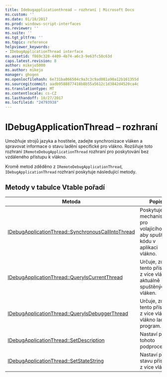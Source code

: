 ```yaml
---
title: Idebugapplicationthread – rozhraní | Microsoft Docs
ms.custom: ''
ms.date: 01/18/2017
ms.prod: windows-script-interfaces
ms.reviewer: ''
ms.suite: ''
ms.tgt_pltfrm: ''
ms.topic: reference
helpviewer_keywords:
- IDebugApplicationThread interface
ms.assetid: f869c328-4409-4b74-a6c3-9e63fc58c63d
caps.latest.revision: 8
author: mikejo5000
ms.author: mikejo
manager: ghogen
ms.openlocfilehash: 6e731ba866504c9a3c3c9ad081a90a12b161355d
ms.sourcegitcommit: aadb9588877418b8b55a5612c1d3842d4520ca4c
ms.translationtype: MT
ms.contentlocale: cs-CZ
ms.lasthandoff: 10/27/2017
ms.locfileid: "24793938"
---
```

# <a name="idebugapplicationthread-interface"></a>IDebugApplicationThread – rozhraní
Umožňuje strojů jazyka a hostitele, zadejte synchronizace vláken a spravovat informace o stavu ladění specifické pro vlákno. Rozšiřuje toto rozhraní `IRemoteDebugApplicationThread` rozhraní pro poskytování bez vzdáleného přístupu k vlákno.  
  
 Kromě metod zděděno z `IRemoteDebugApplicationThread`, `IDebugApplicationThread` rozhraní poskytuje následující metody.  
  
## <a name="methods-in-vtable-order"></a>Metody v tabulce Vtable pořadí  
  
|Metoda|Popis|  
|------------|-----------------|  
|[IDebugApplicationThread::SynchronousCallIntoThread](../../winscript/reference/idebugapplicationthread-synchronouscallintothread.md)|Poskytuje mechanismus pro volajícího, aby spuštění kódu v aplikaci vlákno.|  
|[IDebugApplicationThread::QueryIsCurrentThread](../../winscript/reference/idebugapplicationthread-queryiscurrentthread.md)|Určuje, zda je tento přístup z více vláken aktuálně spuštěných vláken.|  
|[IDebugApplicationThread::QueryIsDebuggerThread](../../winscript/reference/idebugapplicationthread-queryisdebuggerthread.md)|Určuje, zda je tento přístup z více vláken vlákno ladicí program.|  
|[IDebugApplicationThread::SetDescription](../../winscript/reference/idebugapplicationthread-setdescription.md)|Nastaví popis tohoto podprocesu.|  
|[IDebugApplicationThread::SetStateString](../../winscript/reference/idebugapplicationthread-setstatestring.md)|Nastaví popis stavu přístup z více vláken.|